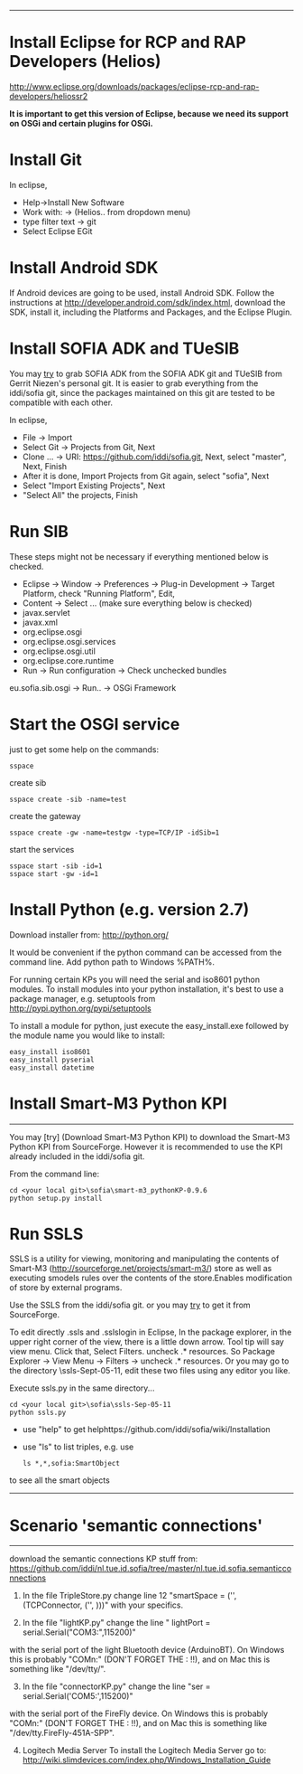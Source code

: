 ---

# Install Eclipse for RCP and RAP Developers (Helios) 

http://www.eclipse.org/downloads/packages/eclipse-rcp-and-rap-developers/heliossr2

**It is important to get this version of Eclipse, because we need its support on OSGi and certain plugins for OSGi.**

# Install Git

In eclipse,

* Help->Install New Software
* Work with: -> (Helios.. from dropdown menu)
* type filter text -> git
* Select Eclipse EGit

# Install Android SDK
If Android devices are going to be used, install Android SDK. Follow the instructions at http://developer.android.com/sdk/index.html, download the SDK, install it, including the Platforms and Packages, and the Eclipse Plugin. 

# Install SOFIA ADK and TUeSIB
You may [try](Install-From-Sofia-Git-and-Gerrit-Git) to grab SOFIA ADK from the SOFIA ADK git and TUeSIB from Gerrit Niezen's personal git. It is easier to grab everything from the iddi/sofia git, since the packages maintained on this git are tested to be compatible with each other.

In eclipse,
* File -> Import
* Select Git -> Projects from Git, Next
* Clone ... -> URI: https://github.com/iddi/sofia.git, Next, select "master", Next, Finish
* After it is done, Import Projects from Git again, select "sofia", Next
* Select "Import Existing Projects", Next
* "Select All" the projects, Finish


# Run SIB

These steps might not be necessary if everything mentioned below is checked.
* Eclipse -> Window -> Preferences -> Plug-in Development -> Target Platform, check "Running Platform", Edit,
* Content -> Select ... (make sure everything below is checked)
 * javax.servlet
 * javax.xml
 * org.eclipse.osgi
 * org.eclipse.osgi.services
 * org.eclipse.osgi.util
 * org.eclipse.core.runtime
* Run -> Run configuration -> Check unchecked bundles

eu.sofia.sib.osgi -> Run.. -> OSGi Framework

# Start the OSGI service

just to get some help on the commands: 

    sspace

create sib

    sspace create -sib -name=test

create the gateway

    sspace create -gw -name=testgw -type=TCP/IP -idSib=1

start the services

    sspace start -sib -id=1
    sspace start -gw -id=1

# Install Python (e.g. version 2.7)

Download installer from: http://python.org/

It would be convenient if the python command can be accessed from the command line. Add python path to Windows %PATH%.

For running certain KPs you will need the serial and iso8601 python modules. To install modules into your python installation, it's best to use a package manager, e.g. setuptools from http://pypi.python.org/pypi/setuptools

To install a module for python, just execute the easy_install.exe followed by the module name you would like to install:
 
    easy_install iso8601
    easy_install pyserial
    easy_install datetime

# Install Smart-M3 Python KPI
---------------------------
You may [try] (Download Smart-M3 Python KPI) to download the Smart-M3 Python KPI from SourceForge. However it is recommended to use the KPI already included in the iddi/sofia git.

From the command line:
    
    cd <your local git>\sofia\smart-m3_pythonKP-0.9.6
    python setup.py install

# Run SSLS

SSLS is a utility for viewing, monitoring and manipulating the contents of Smart-M3 (http://sourceforge.net/projects/smart-m3/) store as well as executing smodels rules over the contents of the store.Enables modification of store by external programs.

Use the SSLS from the iddi/sofia git. or you may [try](Get-SSLS-from-SourceForge) to get it from SourceForge.

To edit directly .ssls and .sslslogin in Eclipse, In the package explorer, in the upper right corner of the view, there is a little down arrow. Tool tip will say view menu. Click that, Select Filters. uncheck .* resources. So Package Explorer -> View Menu -> Filters -> uncheck .* resources. Or you may go to the directory <your local git>\ssls-Sept-05-11, edit these two files using any editor you like.

Execute ssls.py in the same directory...

    cd <your local git>\sofia\ssls-Sep-05-11
    python ssls.py

* use "help" to get helphttps://github.com/iddi/sofia/wiki/Installation
* use "ls" to list triples, e.g. use

    `ls *,*,sofia:SmartObject`

to see all the smart objects


-----------------------------------------------------------
# Scenario 'semantic connections'
-----------------------------------------------------------

download the semantic connections KP stuff from: https://github.com/iddi/nl.tue.id.sofia/tree/master/nl.tue.id.sofia.semanticconnections

1) In the file TripleStore.py change line 12
"smartSpace = ('<SIB NAME>', (TCPConnector, ('<IP ADDRESS OF COMPUTER WITH RUNNING SIB>', <PORT>)))"
with your specifics.

2) In the file "lightKP.py" change the line 
"    lightPort = serial.Serial("COM3:",115200)"

with the serial port of the light Bluetooth device (ArduinoBT). On Windows this is probably "COMn:" (DON'T FORGET THE : !!), and on Mac this is something like "/dev/tty/<???>".

3) In the file "connectorKP.py" change the line
"ser = serial.Serial('COM5:',115200)"

with the serial port of the FireFly device. On Windows this is probably "COMn:" (DON'T FORGET THE : !!), and on Mac this is something like "/dev/tty.FireFly-451A-SPP".

4) Logitech Media Server
To install the Logitech Media Server go to: http://wiki.slimdevices.com/index.php/Windows_Installation_Guide
